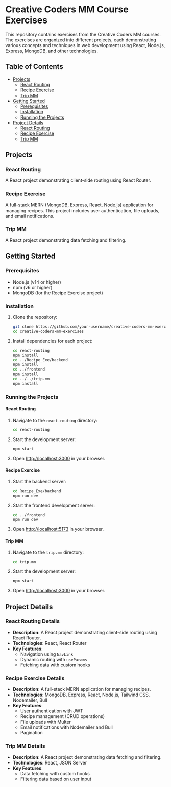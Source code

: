 # Creative Coders MM Course Exercises

This repository contains exercises from the Creative Coders MM courses. The exercises are organized into different projects, each demonstrating various concepts and techniques in web development using React, Node.js, Express, MongoDB, and other technologies.

## Table of Contents

- [Projects](#projects)
    - [React Routing](#react-routing)
    - [Recipe Exercise](#recipe-exercise)
    - [Trip MM](#trip-mm)
- [Getting Started](#getting-started)
    - [Prerequisites](#prerequisites)
    - [Installation](#installation)
    - [Running the Projects](#running-the-projects)
- [Project Details](#project-details)
    - [React Routing](#react-routing-details)
    - [Recipe Exercise](#recipe-exercise-details)
    - [Trip MM](#trip-mm-details)

## Projects

### React Routing

A React project demonstrating client-side routing using React Router.

### Recipe Exercise

A full-stack MERN (MongoDB, Express, React, Node.js) application for managing recipes. This project includes user authentication, file uploads, and email notifications.

### Trip MM

A React project demonstrating data fetching and filtering.

## Getting Started

### Prerequisites

- Node.js (v14 or higher)
- npm (v6 or higher)
- MongoDB (for the Recipe Exercise project)

### Installation

1. Clone the repository:

     ```sh
     git clone https://github.com/your-username/creative-coders-mm-exercises.git
     cd creative-coders-mm-exercises
     ```

2. Install dependencies for each project:

     ```sh
     cd react-routing
     npm install
     cd ../Recipe_Exe/backend
     npm install
     cd ../frontend
     npm install
     cd ../../trip.mm
     npm install
     ```

### Running the Projects

#### React Routing

1. Navigate to the `react-routing` directory:

     ```sh
     cd react-routing
     ```

2. Start the development server:

     ```sh
     npm start
     ```

3. Open [http://localhost:3000](http://localhost:3000) in your browser.

#### Recipe Exercise

1. Start the backend server:

     ```sh
     cd Recipe_Exe/backend
     npm run dev
     ```

2. Start the frontend development server:

     ```sh
     cd ../frontend
     npm run dev
     ```

3. Open [http://localhost:5173](http://localhost:5173) in your browser.

#### Trip MM

1. Navigate to the `trip.mm` directory:

     ```sh
     cd trip.mm
     ```

2. Start the development server:

     ```sh
     npm start
     ```

3. Open [http://localhost:3000](http://localhost:3000) in your browser.

## Project Details

### React Routing Details

- **Description**: A React project demonstrating client-side routing using React Router.
- **Technologies**: React, React Router
- **Key Features**:
    - Navigation using `NavLink`
    - Dynamic routing with `useParams`
    - Fetching data with custom hooks

### Recipe Exercise Details

- **Description**: A full-stack MERN application for managing recipes.
- **Technologies**: MongoDB, Express, React, Node.js, Tailwind CSS, Nodemailer, Bull
- **Key Features**:
    - User authentication with JWT
    - Recipe management (CRUD operations)
    - File uploads with Multer
    - Email notifications with Nodemailer and Bull
    - Pagination

### Trip MM Details

- **Description**: A React project demonstrating data fetching and filtering.
- **Technologies**: React, JSON Server
- **Key Features**:
    - Data fetching with custom hooks
    - Filtering data based on user input
